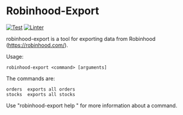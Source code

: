 # Robinhood-Export

[![Test](https://github.com/vitoordaz/robinhood-export/actions/workflows/test.yml/badge.svg?branch=mainline)](https://github.com/vitoordaz/robinhood-export/actions/workflows/test.yml)
[![Linter](https://github.com/vitoordaz/robinhood-export/actions/workflows/linter.yml/badge.svg?branch=mainline)](https://github.com/vitoordaz/robinhood-export/actions/workflows/linter.yml)

robinhood-export is a tool for exporting data from Robinhood (https://robinhood.com/).

Usage:

    robinhood-export <command> [arguments]

The commands are:

    orders  exports all orders
    stocks  exports all stocks

Use "robinhood-export help <command>" for more information about a command.